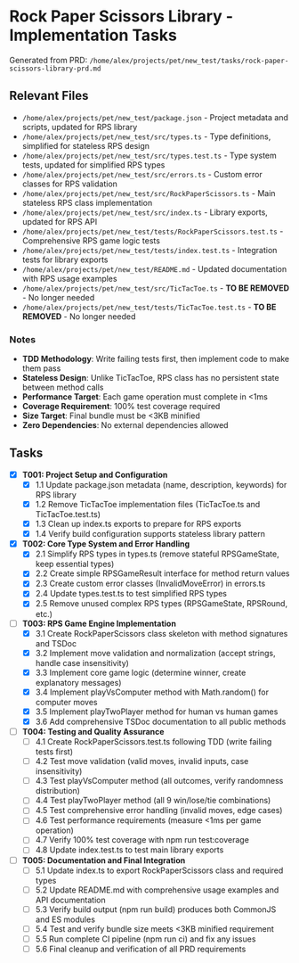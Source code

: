 # Rock Paper Scissors Library - Implementation Tasks

Generated from PRD: `/home/alex/projects/pet/new_test/tasks/rock-paper-scissors-library-prd.md`

## Relevant Files

- `/home/alex/projects/pet/new_test/package.json` - Project metadata and scripts, updated for RPS library
- `/home/alex/projects/pet/new_test/src/types.ts` - Type definitions, simplified for stateless RPS design
- `/home/alex/projects/pet/new_test/src/types.test.ts` - Type system tests, updated for simplified RPS types
- `/home/alex/projects/pet/new_test/src/errors.ts` - Custom error classes for RPS validation
- `/home/alex/projects/pet/new_test/src/RockPaperScissors.ts` - Main stateless RPS class implementation
- `/home/alex/projects/pet/new_test/src/index.ts` - Library exports, updated for RPS API
- `/home/alex/projects/pet/new_test/tests/RockPaperScissors.test.ts` - Comprehensive RPS game logic tests
- `/home/alex/projects/pet/new_test/tests/index.test.ts` - Integration tests for library exports
- `/home/alex/projects/pet/new_test/README.md` - Updated documentation with RPS usage examples
- `/home/alex/projects/pet/new_test/src/TicTacToe.ts` - **TO BE REMOVED** - No longer needed
- `/home/alex/projects/pet/new_test/tests/TicTacToe.test.ts` - **TO BE REMOVED** - No longer needed

### Notes

- **TDD Methodology**: Write failing tests first, then implement code to make them pass
- **Stateless Design**: Unlike TicTacToe, RPS class has no persistent state between method calls
- **Performance Target**: Each game operation must complete in <1ms
- **Coverage Requirement**: 100% test coverage required
- **Size Target**: Final bundle must be <3KB minified
- **Zero Dependencies**: No external dependencies allowed

## Tasks

- [x] **T001: Project Setup and Configuration**
  - [x] 1.1 Update package.json metadata (name, description, keywords) for RPS library
  - [x] 1.2 Remove TicTacToe implementation files (TicTacToe.ts and TicTacToe.test.ts)
  - [x] 1.3 Clean up index.ts exports to prepare for RPS exports
  - [x] 1.4 Verify build configuration supports stateless library pattern

- [x] **T002: Core Type System and Error Handling**
  - [x] 2.1 Simplify RPS types in types.ts (remove stateful RPSGameState, keep essential types)
  - [x] 2.2 Create simple RPSGameResult interface for method return values
  - [x] 2.3 Create custom error classes (InvalidMoveError) in errors.ts
  - [x] 2.4 Update types.test.ts to test simplified RPS types
  - [x] 2.5 Remove unused complex RPS types (RPSGameState, RPSRound, etc.)

- [ ] **T003: RPS Game Engine Implementation**
  - [x] 3.1 Create RockPaperScissors class skeleton with method signatures and TSDoc
  - [x] 3.2 Implement move validation and normalization (accept strings, handle case insensitivity)
  - [x] 3.3 Implement core game logic (determine winner, create explanatory messages)
  - [x] 3.4 Implement playVsComputer method with Math.random() for computer moves
  - [x] 3.5 Implement playTwoPlayer method for human vs human games
  - [x] 3.6 Add comprehensive TSDoc documentation to all public methods

- [ ] **T004: Testing and Quality Assurance**
  - [ ] 4.1 Create RockPaperScissors.test.ts following TDD (write failing tests first)
  - [ ] 4.2 Test move validation (valid moves, invalid inputs, case insensitivity)
  - [ ] 4.3 Test playVsComputer method (all outcomes, verify randomness distribution)
  - [ ] 4.4 Test playTwoPlayer method (all 9 win/lose/tie combinations)
  - [ ] 4.5 Test comprehensive error handling (invalid moves, edge cases)
  - [ ] 4.6 Test performance requirements (measure <1ms per game operation)
  - [ ] 4.7 Verify 100% test coverage with npm run test:coverage
  - [ ] 4.8 Update index.test.ts to test main library exports

- [ ] **T005: Documentation and Final Integration**
  - [ ] 5.1 Update index.ts to export RockPaperScissors class and required types
  - [ ] 5.2 Update README.md with comprehensive usage examples and API documentation
  - [ ] 5.3 Verify build output (npm run build) produces both CommonJS and ES modules
  - [ ] 5.4 Test and verify bundle size meets <3KB minified requirement
  - [ ] 5.5 Run complete CI pipeline (npm run ci) and fix any issues
  - [ ] 5.6 Final cleanup and verification of all PRD requirements